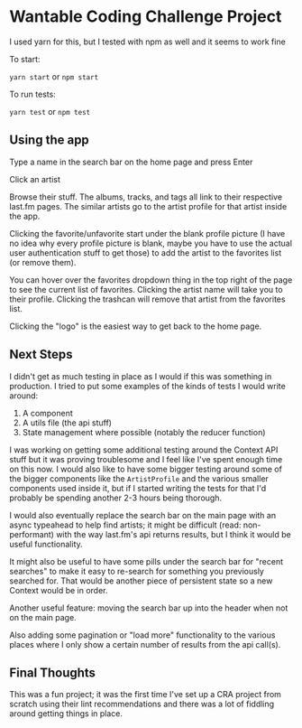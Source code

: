 # Wantable Coding Challenge Project

I used yarn for this, but I tested with npm as well and it seems to work fine

To start:

`yarn start` or `npm start`

To run tests:

`yarn test` or `npm test`

## Using the app

Type a name in the search bar on the home page and press Enter

Click an artist

Browse their stuff. The albums, tracks, and tags all link to their respective last.fm pages. The similar artists go to the artist profile for that artist inside the app.

Clicking the favorite/unfavorite start under the blank profile picture (I have no idea why every profile picture is blank, maybe you have to use the actual user authentication stuff to get those) to add the artist to the favorites list (or remove them).

You can hover over the favorites dropdown thing in the top right of the page to see the current list of favorites. Clicking the artist name will take you to their profile. Clicking the trashcan will remove that artist from the favorites list.

Clicking the "logo" is the easiest way to get back to the home page.

## Next Steps

I didn't get as much testing in place as I would if this was something in production. I tried to put some examples of the kinds of tests I would write around:

1. A component
2. A utils file (the api stuff)
3. State management where possible (notably the reducer function)

I was working on getting some additional testing around the Context API stuff but it was proving troublesome and I feel like I've spent enough time on this now. I would also like to have some bigger testing around some of the bigger components like the `ArtistProfile` and the various smaller components used inside it, but if I started writing the tests for that I'd probably be spending another 2-3 hours being thorough.

I would also eventually replace the search bar on the main page with an async typeahead to help find artists; it might be difficult (read: non-performant) with the way last.fm's api returns results, but I think it would be useful functionality.

It might also be useful to have some pills under the search bar for "recent searches" to make it easy to re-search for something you previously searched for. That would be another piece of persistent state so a new Context would be in order.

Another useful feature: moving the search bar up into the header when not on the main page.

Also adding some pagination or "load more" functionality to the various places where I only show a certain number of results from the api call(s).

## Final Thoughts

This was a fun project; it was the first time I've set up a CRA project from scratch using their lint recommendations and there was a lot of fiddling around getting things in place.
